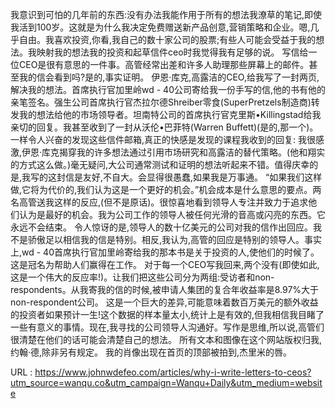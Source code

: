 我意识到可怕的几年前的东西:没有办法我能作用于所有的想法我潦草的笔记,即使我活到100岁。这就是为什么我决定免费赠送新产品创意,营销策略和企业。嗯,几乎自由。我喜欢投资,你看,我自己的数十家公司的股票;有些人可能会受益于我的想法。我映射我的想法我的投资和起草信件ceo时我觉得我有足够的说。 
 写信给一位CEO是很有意思的一件事。高管经常出差和许多人助理那些屏幕上的邮件。甚至我的信会看到吗?是的,事实证明。 
 伊恩·库克,高露洁的CEO,给我写了一封两页,解决我的想法。首席执行官加里岭wd - 40公司寄给我一份手写的信,他的书有他的亲笔签名。强生公司首席执行官杰拉尔德Shreiber零食(SuperPretzels制造商)转发我的想法给他的市场领导者。坦南特公司的首席执行官克里斯•Killingstad给我亲切的回复。我甚至收到了一封从沃伦•巴菲特(Warren Buffett)(是的,那一个)。 
 一样令人兴奋的发现这些信件邮箱,真正的快感是发现的课程我收到的回复: 
 我很感激,伊恩·库克揭穿我的许多想法通过引用市场研究和高露洁的替代策略。(他和翔实的方式这么做。)毫无疑问,大公司通常测试和证明的想法听起来不错。值得庆幸的是,我写的这封信是友好,不自大。会显得很愚蠢,如果我是万事通。 
 “如果我们这样做,它将为代价的,我们认为这是一个更好的机会。”机会成本是什么意思的要点。两名高管送我这样的反应,(但不是原话)。很惊喜地看到领导人专注并致力于追求他们认为是最好的机会。我为公司工作的领导人被任何光滑的音高或闪亮的东西。它永远不会结束。 
 令人惊讶的是,领导人的数十亿美元的公司对我的信作出回应。我不是骄傲足以相信我的信是特别。相反,我认为,高管的回应是特别的领导人。事实上,wd - 40首席执行官加里岭寄给我的那本书是关于投资的人,使他们的时候了。这是冠名为帮助人们赢得在工作。 
 对于每一个CEO写我回来,两个没有(即使如此,这是一个伟大的反应率!)。让我们把这些公司分为两组:受访者和non-respondents。从我寄我的信的时候,被申请人集团的复合年收益率是8.97%大于non-respondent公司。 
 这是一个巨大的差异,可能意味着数百万美元的额外收益的投资者如果预计一生!这个数据的样本量太小,统计上是有效的,但我相信我目睹了一些有意义的事情。现在,我寻找的公司领导人沟通好。写作是思维,所以说,高管们很清楚在他们的话可能会清楚自己的想法。 
 所有文本和图像在这个网站版权归我,约翰·德,除非另有规定。 
 我的肖像出现在首页的顶部被拍到,杰里米的唇。 
  
   
  URL : https://www.johnwdefeo.com/articles/why-i-write-letters-to-ceos?utm_source=wanqu.co&utm_campaign=Wanqu+Daily&utm_medium=website